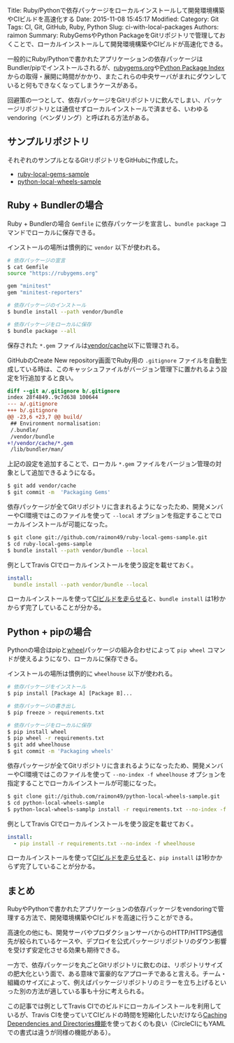 Title: Ruby/Pythonで依存パッケージをローカルインストールして開発環境構築やCIビルドを高速化する
Date: 2015-11-08 15:45:17
Modified:
Category: Git
Tags: CI, Git, GitHub, Ruby, Python
Slug: ci-with-local-packages
Authors: raimon
Summary: RubyGemsやPython PackageをGitリポジトリで管理しておくことで、ローカルインストールして開発環境構築やCIビルドが高速化できる。

一般的にRuby/Pythonで書かれたアプリケーションの依存パッケージはBundler/pipでインストールされるが、[rubygems.org](https://rubygems.org/)や[Python Package Index](https://pypi.python.org/pypi)からの取得・展開に時間がかかり、またこれらの中央サーバがまれにダウンしていると何もできなくなってしまうケースがある。

回避策の一つとして、依存パッケージをGitリポジトリに飲んでしまい、パッケージリポジトリとは通信せずローカルインストールで済ませる、いわゆるvendoring（ベンダリング）と呼ばれる方法がある。

## サンプルリポジトリ

それぞれのサンプルとなるGitリポジトリをGitHubに作成した。

* [ruby-local-gems-sample](https://github.com/raimon49/ruby-local-gems-sample)
* [python-local-wheels-sample](https://github.com/raimon49/python-local-wheels-sample)

## Ruby + Bundlerの場合

Ruby + Bundlerの場合 `Gemfile` に依存パッケージを宣言し、`bundle package` コマンドでローカルに保存できる。

インストールの場所は慣例的に `vendor` 以下が使われる。

```sh
# 依存パッケージの宣言
$ cat Gemfile
source "https://rubygems.org"

gem "minitest"
gem "minitest-reporters"

# 依存パッケージのインストール
$ bundle install --path vendor/bundle

# 依存パッケージをローカルに保存
$ bundle package --all
```

保存された `*.gem` ファイルは[vendor/cache](https://github.com/raimon49/ruby-local-gems-sample/tree/master/vendor/cache)以下に管理される。

GitHubのCreate New repository画面でRuby用の `.gitignore` ファイルを自動生成している時は、このキャッシュファイルがバージョン管理下に置かれるよう設定を1行追加すると良い。

```diff
diff --git a/.gitignore b/.gitignore
index 28f4849..9c7d638 100644
--- a/.gitignore
+++ b/.gitignore
@@ -23,6 +23,7 @@ build/
 ## Environment normalisation:
 /.bundle/
 /vendor/bundle
+!/vendor/cache/*.gem
 /lib/bundler/man/

```

上記の設定を追加することで、ローカル `*.gem` ファイルをバージョン管理の対象として追加できるようになる。

```sh
$ git add vendor/cache
$ git commit -m  'Packaging Gems'
```

依存パッケージが全てGitリポジトリに含まれるようになったため、開発メンバーやCI環境ではこのファイルを使って `--local` オプションを指定することでローカルインストールが可能になった。

```sh
$ git clone git://github.com/raimon49/ruby-local-gems-sample.git
$ cd ruby-local-gems-sample
$ bundle install --path vendor/bundle --local
```

例としてTravis CIでローカルインストールを使う設定を載せておく。

```yaml
install:
  bundle install --path vendor/bundle --local
```

ローカルインストールを使って[CIビルドを走らせる](https://travis-ci.org/raimon49/ruby-local-gems-sample)と、`bundle install` は1秒かからず完了していることが分かる。

## Python + pipの場合

Pythonの場合はpipと[wheel](https://pypi.python.org/pypi/wheel)パッケージの組み合わせによって `pip wheel` コマンドが使えるようになり、ローカルに保存できる。

インストールの場所は慣例的に `wheelhouse` 以下が使われる。

```sh
# 依存パッケージをインストール
$ pip install [Package A] [Package B]...

# 依存パッケージの書き出し
$ pip freeze > requirements.txt

# 依存パッケージをローカルに保存
$ pip install wheel
$ pip wheel -r requirements.txt
$ git add wheelhouse
$ git commit -m 'Packaging wheels'
```

依存パッケージが全てGitリポジトリに含まれるようになったため、開発メンバーやCI環境ではこのファイルを使って `--no-index -f wheelhouse` オプションを指定することでローカルインストールが可能になった。

```sh
$ git clone git://github.com/raimon49/python-local-wheels-sample.git
$ cd python-local-wheels-sample
$ python-local-wheels-samplp install -r requirements.txt --no-index -f wheelhouse
```

例としてTravis CIでローカルインストールを使う設定を載せておく。

```yaml
install:
  - pip install -r requirements.txt --no-index -f wheelhouse
```

ローカルインストールを使って[CIビルドを走らせる](https://travis-ci.org/raimon49/python-local-wheels-sample)と、`pip install` は1秒かからず完了していることが分かる。

## まとめ

RubyやPythonで書かれたアプリケーションの依存パッケージをvendoringで管理する方法で、開発環境構築やCIビルドを高速に行うことができる。

高速化の他にも、開発サーバやプロダクションサーバからのHTTP/HTTPS通信先が絞られているケースや、デプロイを公式パッケージリポジトリのダウン影響を受けず安定化させる効果も期待できる。

一方で、依存パッケージを丸ごとGitリポジトリに飲むのは、リポジトリサイズの肥大化という面で、ある意味で富豪的なアプローチであると言える。チーム・組織のサイズによって、例えばパッケージリポジトリのミラーを立ち上げるといった別の方法が適している事も十分に考えられる。

この記事では例としてTravis CIでのビルドにローカルインストールを利用しているが、Travis CIを使っていてCIビルドの時間を短縮化したいだけなら[Caching Dependencies and Directories機能](http://docs.travis-ci.com/user/caching/)を使っておくのも良い（CircleCIにもYAMLでの書式は違うが同様の機能がある）。
